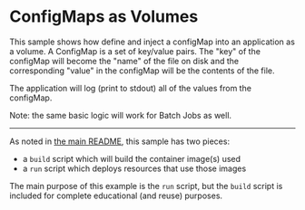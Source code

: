 # ConfigMaps as Volumes

This sample shows how define and inject a configMap into an application as a
volume.  A ConfigMap is a set of key/value pairs.  The "key" of the configMap
will become the "name" of the file on disk and the corresponding
"value" in the configMap will be the contents of the file.

The application will log (print to stdout) all of the values from the
configMap.

Note: the same basic logic will work for Batch Jobs as well.

- - -

As noted in [the main README](../README.md), this sample has two pieces:

- a `build` script which will build the container image(s) used
- a `run` script which deploys resources that use those images

The main purpose of this example is the `run` script, but the `build`
script is included for complete educational (and reuse) purposes. 
